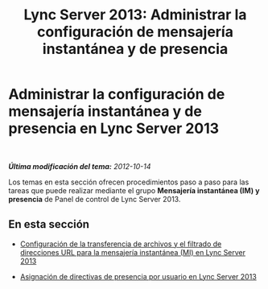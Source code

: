 ﻿---
title: 'Lync Server 2013: Administrar la configuración de mensajería instantánea y de presencia'
TOCTitle: Administrar la configuración de mensajería instantánea y de presencia
ms:assetid: a01b8384-16a1-41b5-a00a-fdb9afb5aa88
ms:mtpsurl: https://technet.microsoft.com/es-es/library/Gg182558(v=OCS.15)
ms:contentKeyID: 48276160
ms.date: 01/07/2017
mtps_version: v=OCS.15
ms.translationtype: HT
---

# Administrar la configuración de mensajería instantánea y de presencia en Lync Server 2013

 

_**Última modificación del tema:** 2012-10-14_

Los temas en esta sección ofrecen procedimientos paso a paso para las tareas que puede realizar mediante el grupo **Mensajería instantánea (IM) y presencia** de Panel de control de Lync Server 2013.

## En esta sección

  - [Configuración de la transferencia de archivos y el filtrado de direcciones URL para la mensajería instantánea (MI) en Lync Server 2013](lync-server-2013-configuring-file-transfer-and-url-filtering-for-instant-messaging-im.md)

  - [Asignación de directivas de presencia por usuario en Lync Server 2013](lync-server-2013-assigning-per-user-presence-policies.md)

